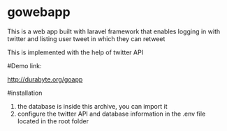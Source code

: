 # gowebapp
This is a web app built with laravel framework that enables logging in with twitter and listing user tweet in which they can retweet

This is implemented with the help of twitter API

#Demo link:

http://durabyte.org/goapp

#installation

1. the database is inside this archive, you can import it
2. configure the twitter API and database information in the .env file located in the root folder
